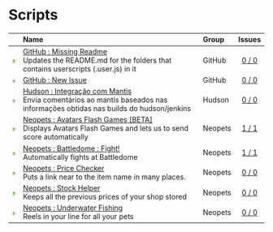 # Scripts
||Name|Group|Issues
:---:|:---|:---|:---:
[![Install](../resources/image/download_icon.png)](../../../raw/master/scripts/GitHub_Missing_Readme/main.user.js "Install")|[GitHub : Missing Readme](GitHub_Missing_Readme)<br />Updates the README.md for the folders that contains userscripts (.user.js) in it|GitHub|[0 / 0](../../../issues?labels=GitHub%20%3A%20Missing%20Readme&state=open "GitHub : Missing Readme")
[![Install](../resources/image/download_icon.png)](../../../raw/master/scripts/GitHub_New_Issue/github_new_issue.user.js "Install")|[GitHub : New Issue](GitHub_New_Issue)<br />|GitHub|[0 / 0](../../../issues?labels=GitHub%20%3A%20New%20Issue&state=open "GitHub : New Issue")
[![Install](../resources/image/download_icon.png)](../../../raw/master/scripts/Hudson_Integracao_com_Mantis/178643.user.js "Install")|[Hudson : Integração com Mantis](Hudson_Integracao_com_Mantis)<br />Envia comentários ao mantis baseados nas informações obtidas nas builds do hudson/jenkins|Hudson|[0 / 0](../../../issues?labels=Hudson%20%3A%20Integra%C3%A7%C3%A3o%20com%20Mantis&state=open "Hudson : Integração com Mantis")
[![Install](../resources/image/download_icon.png)](../../../raw/master/scripts/Neopets_Avatars_Flash_Games_BETA/127882.user.js "Install")|[Neopets : Avatars Flash Games [BETA]](Neopets_Avatars_Flash_Games_BETA)<br />Displays Avatars Flash Games and lets us to send score automatically|Neopets|[1 / 1](../../../issues?labels=Neopets%20%3A%20Avatars%20Flash%20Games%20%5BBETA%5D&state=open "Neopets : Avatars Flash Games [BETA]")
[![Install](../resources/image/download_icon.png)](../../../raw/master/scripts/Neopets_Battledome_Fight/161251.user.js "Install")|[Neopets : Battledome : Fight!](Neopets_Battledome_Fight)<br />Automatically fights at Battledome|Neopets|[1 / 1](../../../issues?labels=Neopets%20%3A%20Battledome%20%3A%20Fight!&state=open "Neopets : Battledome : Fight!")
[![Install](../resources/image/download_icon.png)](../../../raw/master/scripts/Neopets_Price_Checker/112692.user.js "Install")|[Neopets : Price Checker](Neopets_Price_Checker)<br />Puts a link near to the item name in many places.|Neopets|[0 / 0](../../../issues?labels=Neopets%20%3A%20Price%20Checker&state=open "Neopets : Price Checker")
[![Install](../resources/image/download_icon.png)](../../../raw/master/scripts/Neopets_Stock_Helper/60748.user.js "Install")|[Neopets : Stock Helper](Neopets_Stock_Helper)<br />Keeps all the previous prices of your shop stored|Neopets|[0 / 0](../../../issues?labels=Neopets%20%3A%20Stock%20Helper&state=open "Neopets : Stock Helper")
[![Install](../resources/image/download_icon.png)](../../../raw/master/scripts/Neopets_Underwater_Fishing/34126.user.js "Install")|[Neopets : Underwater Fishing](Neopets_Underwater_Fishing)<br />Reels in your line for all your pets|Neopets|[0 / 0](../../../issues?labels=Neopets%20%3A%20Underwater%20Fishing&state=open "Neopets : Underwater Fishing")
